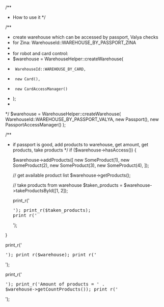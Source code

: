 /**
 * How to use it
 */

/**
 * create warehouse which can be accessed by passport, Valya checks
 * for Zina: WarehouseId::WAREHOUSE_BY_PASSPORT_ZINA
 *
 * for robot and card control:
 * $warehouse = WarehouseHelper::createWarehouse(
 *      WarehouseId::WAREHOUSE_BY_CARD,
 *      new Card(),
 *      new CardAccessManager()
 * );
 *
 */
$warehouse = WarehouseHelper::createWarehouse(
    WarehouseId::WAREHOUSE_BY_PASSPORT_VALYA,
    new Passport(),
    new PassportAccessManager()
);

/**
 * if passport is good, add products to warehouse, get amount, get products, take products
 */
if ($warehouse->hasAccess()) {

    $warehouse->addProducts([
        new SomeProduct(1),
        new SomeProduct(2),
        new SomeProduct(3),
        new SomeProduct(4),
    ]);

    // get available product list
    $warehouse->getProducts();

    // take products from warehouse
    $taken_products = $warehouse->takeProductsById([1, 2]);

    print_r('<pre>');
    print_r($taken_products);
    print_r('</pre>');

}


print_r('<pre>');
print_r($warehouse);
print_r('</pre>');


print_r('<pre>');
print_r('Amount of products = ' . $warehouse->getCountProducts());
print_r('</pre>');

